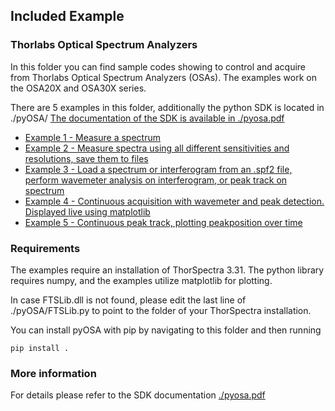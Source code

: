 ## Included Example

### Thorlabs Optical Spectrum Analyzers
In this folder you can find sample codes showing to control and acquire from
Thorlabs Optical Spectrum Analyzers (OSAs). The examples work on the OSA20X and OSA30X series.

There are 5 examples in this folder, additionally the python SDK is located in ./pyOSA/
[The documentation of the SDK is available in ./pyosa.pdf](./pyosa.pdf)

* [Example 1 - Measure a spectrum](./Thorlabs_OSA_example_01.py)
* [Example 2 - Measure spectra using all different sensitivities and resolutions, save them to files](./Thorlabs_OSA_example_02.py)
* [Example 3 - Load a spectrum or interferogram from an .spf2 file, perform wavemeter analysis on interferogram, or peak track on spectrum](./Thorlabs_OSA_example_03.py)
* [Example 4 - Continuous acquisition with wavemeter and peak detection. Displayed live using matplotlib](./Thorlabs_OSA_example_04.py)
* [Example 5 - Continuous peak track, plotting peakposition over time](./Thorlabs_OSA_example_05.py)

### Requirements
The examples require an installation of ThorSpectra 3.31. The python library requires
numpy, and the examples utilize matplotlib for plotting.

In case FTSLib.dll is not found, please edit the last line of ./pyOSA/FTSLib.py to
point to the folder of your ThorSpectra installation.

You can install pyOSA with pip by navigating to this folder and then running

```
pip install .
```

### More information
For details please refer to the SDK documentation [./pyosa.pdf](./pyosa.pdf)

